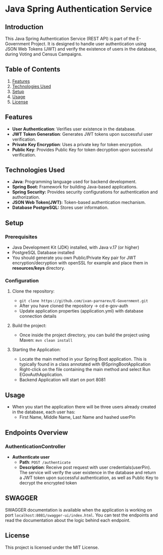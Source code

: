# Java Spring Authentication Service
## Introduction

This Java Spring Authentication Service (REST API) is part of the E-Government Project.
It is designed to handle user authentication using JSON Web Tokens (JWT) and verify the existence of users in the database,
during Voting and Census Campaigns.

## Table of Contents

1. [Features](#features)
1. [Technologies Used](#technologies-used)
1. [Setup](#setup)
1. [Usage](#usage)
1. [License](#license)

## Features

* **User Authentication**: Verifies user existence in the database.
* **JWT Token Generation**: Generates JWT tokens upon successful user verification.
* **Private Key Encryption**: Uses a private key for token encryption.
* **Public Key**: Provides Public Key for token decryption upon successful verification.

## Technologies Used

* **Java:** Programming language used for backend development.
* **Spring Boot:**  Framework for building Java-based applications.
* **Spring Security:**  Provides security configurations for authentication and authorization.
* **JSON Web Token(JWT):** Token-based authentication mechanism.
* **Database PostgreSQL:** Stores user information.

## Setup
### Prerequisites

* Java Development Kit (JDK) installed, with Java v.17 (or higher)
* PostgreSQL Database installed
* You should generate you own Public/Private Key pair for JWT encryption/decryption with openSSL for example and place them in **resources/keys** directory.

### Configuration

1. Clone the repository:
   * `git clone https://github.com/ivan-parnarev/E-Government.git`
   * After you have cloned the repository -> cd e-gov-auth
   * Update application properties (application.yml) with database connection details

1. Build the project:
   * Once inside the project directory, you can build the project using Maven: `mvn clean install`

1. Starting the Application:
   * Locate the main method in your Spring Boot application. This is typically found in a class annotated with @SpringBootApplication
   * Right-click on the file containing the main method and select Run EGovAuthApplication.
   * Backend Application will start on port 8081


## Usage

* When you start the application there will be three users already created in the database, each user has:
    - First Name, Middle Name, Last Name and hashed userPin

## Endpoints Overview

### AuthenticationController
- **Authenticate user**
    - **Path**: `POST /authenticate`
    - **Description**: Receive post request with user credentials(userPin).
      The service will verify the user existence in the database and return a JWT token upon successful authentication, as well as Public Key to decrypt the encrypted  token

## SWAGGER
SWAGGER documentation is available when the application is working on port `localhost:8081/swagger-ui/index.html`. You can test the endpoints and read the documentation about the logic behind each endpoint.

## License

This project is licensed under the MIT License.